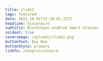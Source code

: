 ```yaml
---
title: slide2
tags: featured
date: 2022-10-01T15:18:02.327Z
headline: Visionaire
subtitle: Blockchain enabled Smart Glasses
soldout: true
coverimage: /uploads/slide2.png
buttonText: Buy Now
buttonStyle: primary
linkTo: /shop/visionaire
---
```

